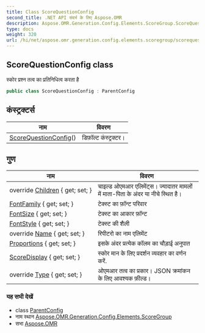 ```yaml
---
title: Class ScoreQuestionConfig
second_title: .NET API संदर्भ के लिए Aspose.OMR
description: Aspose.OMR.Generation.Config.Elements.ScoreGroup.ScoreQuestionConfig कक्ष. स्कर प्रश्न तत्व क प्रतनधत्व करत है
type: docs
weight: 320
url: /hi/net/aspose.omr.generation.config.elements.scoregroup/scorequestionconfig/
---
```

## ScoreQuestionConfig class

स्कोर प्रश्न तत्व का प्रतिनिधित्व करता है

```csharp
public class ScoreQuestionConfig : ParentConfig
```

## कंस्ट्रक्टर्स

| नाम | विवरण |
| --- | --- |
| [ScoreQuestionConfig](scorequestionconfig/)() | डिफ़ॉल्ट कंस्ट्रक्टर। |

## गुण

| नाम | विवरण |
| --- | --- |
| override [Children](../../aspose.omr.generation.config.elements.scoregroup/scorequestionconfig/children/) { get; set; } | चाइल्ड ओएमआर एलिमेंट्स। ज्यादातर मामलों में माता-पिता के अंदर या नीचे स्थित है। |
| [FontFamily](../../aspose.omr.generation.config.elements.scoregroup/scorequestionconfig/fontfamily/) { get; set; } | टेक्स्ट का फ़ॉन्ट परिवार |
| [FontSize](../../aspose.omr.generation.config.elements.scoregroup/scorequestionconfig/fontsize/) { get; set; } | टेक्स्ट का आकार फ़ॉन्ट |
| [FontStyle](../../aspose.omr.generation.config.elements.scoregroup/scorequestionconfig/fontstyle/) { get; set; } | टेक्स्ट की शैली |
| override [Name](../../aspose.omr.generation.config.elements.scoregroup/scorequestionconfig/name/) { get; set; } | रिपीटरो का नाम एलिमेंट |
| [Proportions](../../aspose.omr.generation.config.elements.scoregroup/scorequestionconfig/proportions/) { get; set; } | इसके अंदर प्रत्येक कॉलम का चौड़ाई अनुपात |
| [ScoreDisplay](../../aspose.omr.generation.config.elements.scoregroup/scorequestionconfig/scoredisplay/) { get; set; } | स्कोर मान के लिए प्रदर्शन व्यवहार का वर्णन करें. |
| override [Type](../../aspose.omr.generation.config.elements.scoregroup/scorequestionconfig/type/) { get; set; } | ओएमआर तत्व का प्रकार। JSON क्रमांकन के लिए आवश्यक फ़ील्ड। |

### यह सभी देखें

* class [ParentConfig](../../aspose.omr.generation.config/parentconfig/)
* नाम स्थान [Aspose.OMR.Generation.Config.Elements.ScoreGroup](../../aspose.omr.generation.config.elements.scoregroup/)
* सभा [Aspose.OMR](../../)


